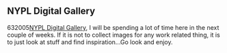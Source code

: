 <article><h2>NYPL Digital Gallery</h2><time><span class="day">6</span><span class="month">3</span><span class="year">2005</span></time><a href="http://digitalgallery.nypl.org/nypldigital/index.cfm">NYPL Digital Gallery</a>, I will be spending a lot of time here in the next couple of weeks. If it is not to collect images for any work related thing, it is to just look at stuff and find inspiration...Go look and enjoy.</article>